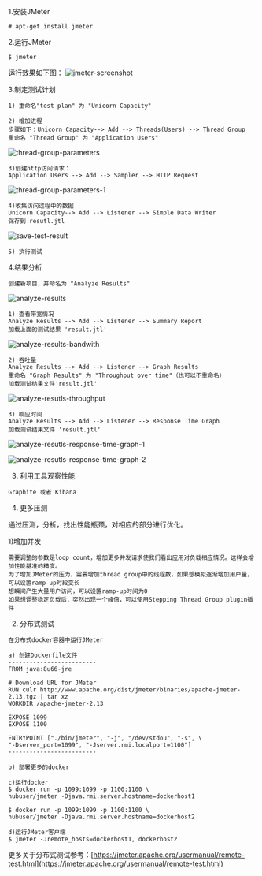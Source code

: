 <!--
author: os4uinfo
head: https://os4u.info/blog/img/sun.png
date: 2017-05-17
title: Jmeter压测工具使用简介
tags: Testing
images: https://os4u.info/blog/img/sun.png
category: Testing
status: publish
summary: 测试，是运维上线前的一道工序。压测，是对服务器进行有效评估的重要一步。因此，测试和压测两种工具运维是需要熟悉和掌握的。
-->


1.安装JMeter
```
# apt-get install jmeter
```

2.运行JMeter

```
$ jmeter
```

运行效果如下图：
![jmeter-screenshot](https://www.os4u.info/blog/testing/images/jmeter-screenshot.png)

3.制定测试计划

```
1) 重命名"test plan" 为 "Unicorn Capacity"

2) 增加进程
步骤如下：Unicorn Capacity--> Add --> Threads(Users) --> Thread Group
重命名 "Thread Group" 为 "Application Users" 
```
![thread-group-parameters](https://www.os4u.info/blog/testing/images/thread-group-parameters.png)

```
3)创建http访问请求：
Application Users --> Add --> Sampler --> HTTP Request
```
![thread-group-parameters-1](https://www.os4u.info/blog/testing/images/thread-group-parameters-1.png)

```
4)收集访问过程中的数据
Unicorn Capacity--> Add --> Listener --> Simple Data Writer
保存到 resutl.jtl
```
![save-test-result](https://www.os4u.info/blog/testing/images/save-test-result.png)

```
5) 执行测试
```

4.结果分析

```
创建新项目，并命名为 "Analyze Results"
```
![analyze-results](https://www.os4u.info/blog/testing/images/analyze-results.png)

```
1) 查看带宽情况
Analyze Results --> Add --> Listener --> Summary Report
加载上面的测试结果 'result.jtl'
```
![analyze-results-bandwith](https://www.os4u.info/blog/testing/images/analyze-results-bandwith.png)

```
2) 吞吐量
Analyze Results --> Add --> Listener --> Graph Results
重命名 "Graph Results" 为 "Throughput over time"（也可以不重命名）
加载测试结果文件'result.jtl'
```
![analyze-resutls-throughput](https://www.os4u.info/blog/testing/images/analyze-resutls-throughput.png)

```
3) 响应时间
Analyze Results --> Add --> Listener --> Response Time Graph
加载测试结果文件 'result.jtl'
```
![analyze-resutls-response-time-graph-1](https://www.os4u.info/blog/testing/images/analyze-resutls-response-time-graph-1.png)

![analyze-resutls-response-time-graph-2](https://www.os4u.info/blog/testing/images/analyze-resutls-response-time-graph-2.png)

3. 利用工具观察性能

```
Graphite 或者 Kibana
```

4. 更多压测

通过压测，分析，找出性能瓶颈，对相应的部分进行优化。

1)增加并发

```
需要调整的参数是loop count，增加更多并发请求使我们看出应用对负载相应情况。这样会增加性能基准的精度。
为了增加JMeter的压力，需要增加thread group中的线程数，如果想模拟逐渐增加用户量，可以设置ramp-up时段变长
想瞬间产生大量用户访问，可以设置ramp-up时间为0
如果想调整稳定负载后，突然出现一个峰值，可以使用Stepping Thread Group plugin插件

```


2) 分布式测试

```
在分布式docker容器中运行JMeter

a) 创建Dockerfile文件
-------------------------
FROM java:8u66-jre

# Download URL for JMeter
RUN culr http://www.apache.org/dist/jmeter/binaries/apache-jmeter-2.13.tgz | tar xz 
WORKDIR /apache-jmeter-2.13

EXPOSE 1099
EXPOSE 1100 

ENTRYPOINT ["./bin/jmeter", "-j", "/dev/stdou", "-s", \
"-Dserver_port=1099", "-Jserver.rmi.localport=1100"]
-------------------------

b) 部署更多的docker

c)运行docker
$ docker run -p 1099:1099 -p 1100:1100 \
hubuser/jmeter -Djava.rmi.server.hostname=dockerhost1

$ docker run -p 1099:1099 -p 1100:1100 \
hubuser/jmeter -Djava.rmi.server.hostname=dockerhost2

d)运行JMeter客户端
$ jmeter -Jremote_hosts=dockerhost1, dockerhost2
```

更多关于分布式测试参考：[https://jmeter.apache.org/usermanual/remote-test.html](https://jmeter.apache.org/usermanual/remote-test.html)
